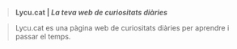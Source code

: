 > **Lycu.cat | *La teva web de curiositats diàries***

> Lycu.cat es una pàgina web de curiositats diàries per aprendre i passar el temps.
